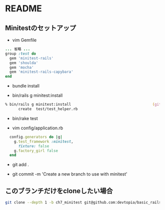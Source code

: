 # README

## Minitestのセットアップ

* vim Gemfile

```ruby
... 省略 ...
group :test do
  gem 'minitest-rails'
  gem 'shoulda'
  gem 'mocha'
  gem 'minitest-rails-capybara'
end
```

* bundle install

* bin/rails g minitest:install

```zsh
% bin/rails g minitest:install                                     (git)-[ch7_minitest] <U>
      create  test/test_helper.rb
```

* bin/rake test

* vim config/application.rb

```ruby
  config.generators do |g|
    g.test_framework :minitest,
      fixture: false
    g.factory_girl false
  end
```

* git add .

* git commit -m 'Create a new branch to use with minitest'

## このブランチだけをcloneしたい場合

```zsh
git clone --depth 1 -b ch7_minitest git@github.com:devtopia/basic_rails.git
```
